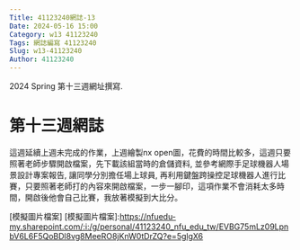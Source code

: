 ```yaml
---
Title: 41123240網誌-13
Date: 2024-05-16 15:00
Category: w13 41123240
Tags: 網誌編寫 41123240
Slug: w13-41123240
Author: 41123240
---
```


2024 Spring 第十三週網址撰寫.

<!-- PELICAN_END_SUMMARY -->

# 第十三週網誌
這週延續上週未完成的作業，上週繪製nx open圖，花費的時間比較多，這週只要照著老師步驟開啟檔案，先下載該組當時的倉儲資料, 並參考網際手足球機器人場景設計專案報告, 讓同學分別擔任場上球員, 再利用鍵盤跨操控足球機器人進行比賽，只要照著老師打的內容來開啟檔案，一步一腳印，這項作業不會消耗太多時間，開啟後他會自己比賽，我放著模擬到大比分。

[模擬圖片檔案]
[模擬圖片檔案]:https://nfuedu-my.sharepoint.com/:i:/g/personal/41123240_nfu_edu_tw/EVBG75mLz09LpnbV6L6F5QoBDl8vg8MeeRO8jKnW0tDrZQ?e=5glgX6